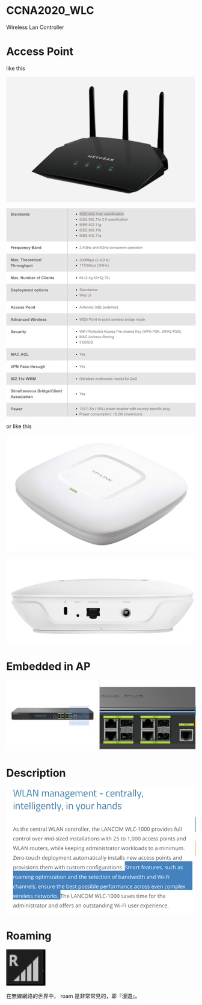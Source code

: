 # CCNA2020_WLC
Wireless Lan Controller

# Access Point

like this

![ap](https://raw.githubusercontent.com/QueenieCplusplus/CCNA2020_WLC/master/ap-3.png)

![ap des](https://raw.githubusercontent.com/QueenieCplusplus/CCNA2020_WLC/master/ap-des.png)


or like this

![ap](https://raw.githubusercontent.com/QueenieCplusplus/CCNA2020_WLC/master/ap-1.png)

![ap if](https://raw.githubusercontent.com/QueenieCplusplus/CCNA2020_WLC/master/ap-2.png)

# Embedded in AP

![wlc](https://raw.githubusercontent.com/QueenieCplusplus/CCNA2020_WLC/master/WLanC-1.png)

# Description

![wlanc](https://raw.githubusercontent.com/QueenieCplusplus/CCNA2020_WLC/master/WLC-3.png)

# Roaming

![roam](https://github.com/QueenieCplusplus/CCNA2020_WLC/blob/master/roam.png)

在無線網路的世界中， roam 是非常常見的，即『漫遊』。
